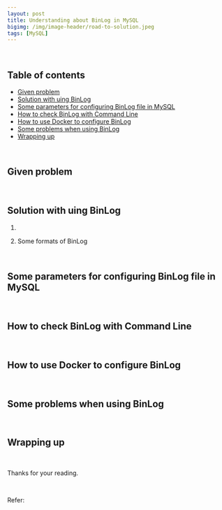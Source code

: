 ```yaml
---
layout: post
title: Understanding about BinLog in MySQL
bigimg: /img/image-header/road-to-solution.jpeg
tags: [MySQL]
---
```





<br>

## Table of contents
- [Given problem](#given-problem)
- [Solution with uing BinLog](#solution-with-using-binlog)
- [Some parameters for configuring BinLog file in MySQL](#some-parameters-for-configuring-binlog-file-in-mysql)
- [How to check BinLog with Command Line](#how-to-check-binlog-with-command-line)
- [How to use Docker to configure BinLog](#how-to-use-docker-to-configure-binlog)
- [Some problems when using BinLog](#some-problems-when-using-binlog)
- [Wrapping up](#wrapping-up)


<br>

## Given problem





<br>

## Solution with uing BinLog

1. 



2. Some formats of BinLog



<br>

## Some parameters for configuring BinLog file in MySQL





<br>

## How to check BinLog with Command Line





<br>

## How to use Docker to configure BinLog




<br>

## Some problems when using BinLog




<br>

## Wrapping up





<br>

Thanks for your reading.

<br>

Refer:

